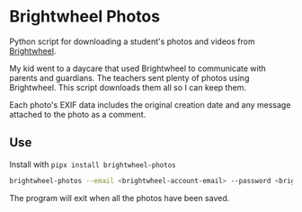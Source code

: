 # Brightwheel Photos

Python script for downloading a student's photos and videos from
[Brightwheel](https://schools.mybrightwheel.com).

My kid went to a daycare that used Brightwheel to communicate with parents and
guardians. The teachers sent plenty of photos using Brightwheel. This script
downloads them all so I can keep them.

Each photo's EXIF data includes the original creation date and any message
attached to the photo as a comment.

## Use

Install with `pipx install brightwheel-photos`

```sh
brightwheel-photos --email <brightwheel-account-email> --password <brightwheel-account-password> --directory ~/Photos/brightwheel
```

The program will exit when all the photos have been saved.
